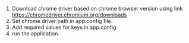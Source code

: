 1) Download chrome driver based on chrome browser version using link https://chromedriver.chromium.org/downloads
2) Set chrome driver path in app.config file.
3) Add required values for keys in app.config
4) run the application

